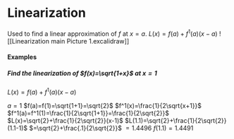 # Linearization
Used to find a linear approximation of $f$ at $x=a$.
$L(x)=f(a)+f^1(a)(x-a)$
![[Linearization main Picture 1.excalidraw]]
#### Examples
##### Find the linearization of $f(x)=\sqrt{1+x}$ at $x=1$
$L(x)=f(a)+f^1(a)(x-a)$

$a=1$
$f(a)=f(1)=\sqrt{1+1}=\sqrt{2}$
$f^1(x)=\frac{1}{2\sqrt{x+1}}$
$f^1(a)=f^1(1)=\frac{1}{2\sqrt{1+1}}=\frac{1}{2\sqrt{2}}$
$L(x)=\sqrt{2}+\frac{1}{2\sqrt{2}}(x-1)$
$L(1.1)=\sqrt{2}+\frac{1}{2\sqrt{2}}(1.1-1)$
$=\sqrt{2}+\frac{.1}{2\sqrt{2}}$
$=1.4496$
$f(1.1)=1.4491$
